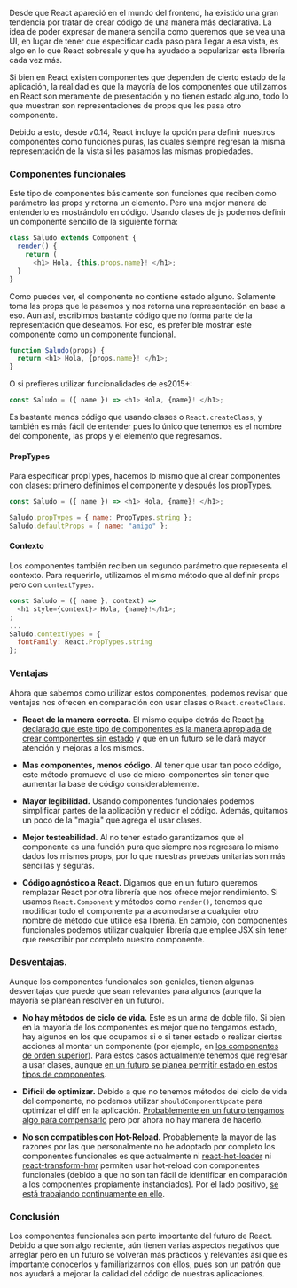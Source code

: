 [//]: # (title   - React: Componentes funcionales puros)
[//]: # (tags    - javascript, react, es2015+          )
[//]: # (id      - 05                                  )
[//]: # (date    - 2016.03.09                          )
[//]: # (url     - react-componentes-funcionales-puros )
[//]: # (excerpt - Aprende a crear componentes presentacionales de la manera correcta y mejora tu código de react con componentes puros.)

Desde que React apareció en el mundo del frontend, ha existido una gran tendencia por tratar de crear código de una manera más declarativa. La idea de poder expresar de manera sencilla como queremos que se vea una UI, en lugar de tener que especificar cada paso para llegar a esa vista, es algo en lo que React sobresale y que ha ayudado a popularizar esta librería cada vez más.

Si bien en React existen componentes que dependen de cierto estado de la aplicación, la realidad es que la mayoría de los componentes que utilizamos en React son meramente de presentación y no tienen estado alguno, todo lo que muestran son representaciones de props que les pasa otro componente.

Debido a esto, desde v0.14, React incluye la opción para definir nuestros componentes como funciones puras, las cuales siempre regresan la misma representación de la vista si les pasamos las mismas propiedades.

### Componentes funcionales

Este tipo de componentes básicamente son funciones que reciben como parámetro las props y retorna un elemento. Pero una mejor manera de entenderlo es mostrándolo en código. Usando clases de js podemos definir un componente sencillo de la siguiente forma:

```js
class Saludo extends Component {
  render() {
    return (
      <h1> Hola, {this.props.name}! </h1>;
  }
}
```

Como puedes ver, el componente no contiene estado alguno. Solamente toma las props que le pasemos y nos retorna una representación en base a eso. Aun así, escribimos bastante código que no forma parte de la representación que deseamos. Por eso, es preferible mostrar este componente como un componente funcional.

```js
function Saludo(props) {
  return <h1> Hola, {props.name}! </h1>;
}
```

O si prefieres utilizar funcionalidades de es2015+:

```js
const Saludo = ({ name }) => <h1> Hola, {name}! </h1>;
```

Es bastante menos código que usando clases o `React.createClass`, y también es más fácil de entender pues lo único que tenemos es el nombre del componente, las props y el elemento que regresamos.

#### PropTypes

Para especificar propTypes, hacemos lo mismo que al crear componentes con clases: primero definimos el componente y después los propTypes.

```js
const Saludo = ({ name }) => <h1> Hola, {name}! </h1>;

Saludo.propTypes = { name: PropTypes.string };
Saludo.defaultProps = { name: "amigo" };
```

#### Contexto

Los componentes también reciben un segundo parámetro que representa el contexto. Para requerirlo, utilizamos el mismo método que al definir props pero con `contextTypes`.

```js
const Saludo = ({ name }, context) =>
  <h1 style={context}> Hola, {name}!</h1>;
;
...
Saludo.contextTypes = {
  fontFamily: React.PropTypes.string
};
```

### Ventajas

Ahora que sabemos como utilizar estos componentes, podemos revisar que ventajas nos ofrecen en comparación con usar clases o `React.createClass`.

- **React de la manera correcta.** El mismo equipo detrás de React [ha declarado que este tipo de componentes es la manera apropiada de crear componentes sin estado](https://facebook.github.io/react/docs/reusable-components.html) y que en un futuro se le dará mayor atención y mejoras a los mismos.

- **Mas componentes, menos código.** Al tener que usar tan poco código, este método promueve el uso de micro-componentes sin tener que aumentar la base de código considerablemente.

- **Mayor legibilidad.** Usando componentes funcionales podemos simplificar partes de la aplicación y reducir el código. Además, quitamos un poco de la "magia" que agrega el usar clases.

- **Mejor testeabilidad.** Al no tener estado garantizamos que el componente es una función pura que siempre nos regresara lo mismo dados los mismos props, por lo que nuestras pruebas unitarias son más sencillas y seguras.

- **Código agnóstico a React.** Digamos que en un futuro queremos remplazar React por otra librería que nos ofrece mejor rendimiento. Si usamos `React.Component` y métodos como `render()`, tenemos que modificar todo el componente para acomodarse a cualquier otro nombre de método que utilice esa librería. En cambio, con componentes funcionales podemos utilizar cualquier librería que emplee JSX sin tener que reescribir por completo nuestro componente.

### Desventajas.

Aunque los componentes funcionales son geniales, tienen algunas desventajas que puede que sean relevantes para algunos (aunque la mayoría se planean resolver en un futuro).

- **No hay métodos de ciclo de vida.** Este es un arma de doble filo. Si bien en la mayoría de los componentes es mejor que no tengamos estado, hay algunos en los que ocupamos si o si tener estado o realizar ciertas acciones al montar un componente (por ejemplo, en [los componentes de orden superior](http://yayu.dev/componentes-de-orden-superior/)). Para estos casos actualmente tenemos que regresar a usar clases, aunque [en un futuro se planea permitir estado en estos tipos de componentes](https://twitter.com/sebmarkbage/status/658713924607606784).

- **Difícil de optimizar.** Debido a que no tenemos métodos del ciclo de vida del componente, no podemos utilizar `shouldComponentUpdate` para optimizar el diff en la aplicación. [Probablemente en un futuro tengamos algo para compensarlo](https://github.com/facebook/react/issues/5677#issuecomment-165457596) pero por ahora no hay manera de hacerlo.

- **No son compatibles con Hot-Reload.** Probablemente la mayor de las razones por las que personalmente no he adoptado por completo los componentes funcionales es que actualmente ni [react-hot-loader](https://github.com/gaearon/react-hot-loader) ni [react-transform-hmr](https://github.com/gaearon/react-transform-hmr) permiten usar hot-reload con componentes funcionales (debido a que no son tan fácil de identificar en comparación a los componentes propiamente instanciados). Por el lado positivo, [se está trabajando continuamente en ello](https://github.com/gaearon/babel-plugin-react-transform/issues/57).

### Conclusión

Los componentes funcionales son parte importante del futuro de React. Debido a que son algo reciente, aún tienen varias aspectos negativos que arreglar pero en un futuro se volverán más prácticos y relevantes así que es importante conocerlos y familiarizarnos con ellos, pues son un patrón que nos ayudará a mejorar la calidad del código de nuestras aplicaciones.
